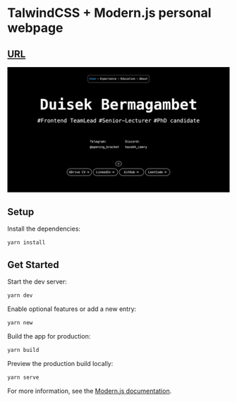 # TalwindCSS + Modern.js personal webpage
## [URL](http://bermagambet.com)

![Screenshot](./.readme/image.png)


## Setup

Install the dependencies:

```bash
yarn install
```

## Get Started

Start the dev server:

```bash
yarn dev
```

Enable optional features or add a new entry:

```bash
yarn new
```

Build the app for production:

```bash
yarn build
```

Preview the production build locally:

```bash
yarn serve
```

For more information, see the [Modern.js documentation](https://modernjs.dev/en).
